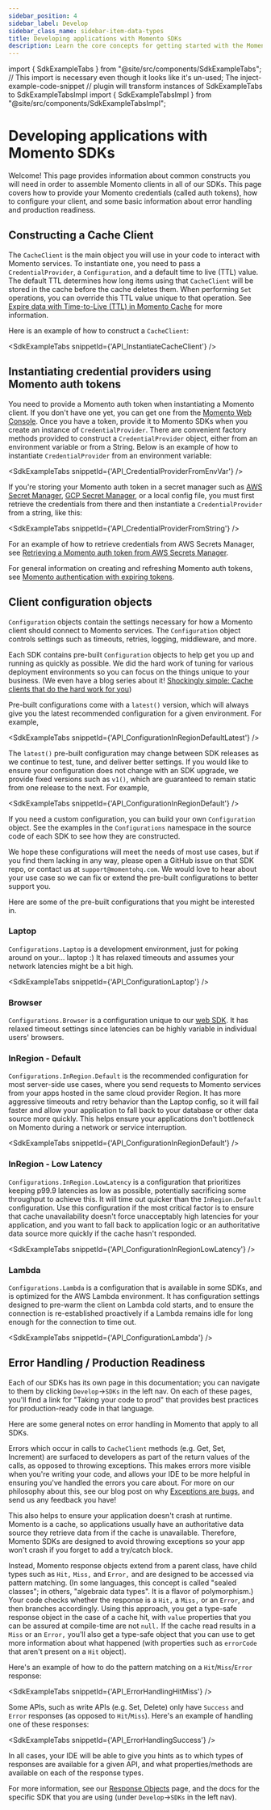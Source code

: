 ```yaml
---
sidebar_position: 4
sidebar_label: Develop
sidebar_class_name: sidebar-item-data-types
title: Developing applications with Momento SDKs
description: Learn the core concepts for getting started with the Momento SDKs.
---
```


import { SdkExampleTabs } from "@site/src/components/SdkExampleTabs";
// This import is necessary even though it looks like it's un-used; The inject-example-code-snippet
// plugin will transform instances of SdkExampleTabs to SdkExampleTabsImpl
import { SdkExampleTabsImpl } from "@site/src/components/SdkExampleTabsImpl";

# Developing applications with Momento SDKs

Welcome! This page provides information about common constructs you will need in order to assemble Momento clients in all of our SDKs. This page covers how to provide your Momento credentials (called auth tokens), how to configure your client, and some basic information about error handling and production readiness.

## Constructing a Cache Client

The `CacheClient` is the main object you will use in your code to interact with Momento services. To instantiate one, you need to pass a `CredentialProvider`, a `Configuration`, and a default time to live (TTL) value. The default TTL determines how long items using that `CacheClient` will be stored in the cache before the cache deletes them. When performing `Set` operations, you can override this TTL value unique to that operation. See [Expire data with Time-to-Live (TTL) in Momento Cache](/learn/how-it-works/expire-data-with-ttl) for more information.

Here is an example of how to construct a `CacheClient`:

<SdkExampleTabs snippetId={'API_InstantiateCacheClient'} />

## Instantiating credential providers using Momento auth tokens

You need to provide a Momento auth token when instantiating a Momento client. If you don't have one yet, you can get one from the [Momento Web Console](https://console.gomomento.com/). Once you have a token, provide it to Momento SDKs when you create an instance of `CredentialProvider`. There are convenient factory methods provided to construct a `CredentialProvider` object, either from an environment variable or from a String. Below is an example of how to instantiate `CredentialProvider` from an environment variable:

<SdkExampleTabs snippetId={'API_CredentialProviderFromEnvVar'} />

If you're storing your Momento auth token in a secret manager such as [AWS Secret Manager](https://aws.amazon.com/secrets-manager/), [GCP Secret Manager](https://cloud.google.com/secret-manager), or a local config file, you must first retrieve the credentials from there and then instantiate a `CredentialProvider` from a string, like this:

<SdkExampleTabs snippetId={'API_CredentialProviderFromString'} />

For an example of how to retrieve credentials from AWS Secrets Manager, see [Retrieving a Momento auth token from AWS Secrets Manager](/develop/integrations/aws-secrets-manager).

For general information on creating and refreshing Momento auth tokens, see [Momento authentication with expiring tokens](/develop/guides/working-with-momento-auth-tokens).

## Client configuration objects

`Configuration` objects contain the settings necessary for how a Momento client should connect to Momento services. The `Configuration` object controls settings such as timeouts, retries, logging, middleware, and more.

Each SDK contains pre-built `Configuration` objects to help get you up and running as quickly as possible. We did the hard work of tuning for various deployment environments so you can focus on the things unique to your business. (We even have a blog series about it! [Shockingly simple: Cache clients that do the hard work for you](https://www.gomomento.com/blog/shockingly-simple-cache-clients-that-do-the-hard-work-for-you))

Pre-built configurations come with a `latest()` version, which will always give you the latest recommended configuration for a given environment. For example,

<SdkExampleTabs snippetId={'API_ConfigurationInRegionDefaultLatest'} />

The `latest()` pre-built configuration may change between SDK releases as we continue to test, tune, and deliver better settings. If you would like to ensure your configuration does not change with an SDK upgrade, we provide fixed versions such as `v1()`, which are guaranteed to remain static from one release to the next. For example,

<SdkExampleTabs snippetId={'API_ConfigurationInRegionDefault'} />

If you need a custom configuration, you can build your own `Configuration` object. See the examples in the `Configurations` namespace in the source code of each SDK to see how they are constructed.

We hope these configurations will meet the needs of most use cases, but if you find them lacking in any way, please open a GitHub issue on that SDK repo, or contact us at `support@momentohq.com`. We would love to hear about your use case so we can fix or extend the pre-built configurations to better support you.

Here are some of the pre-built configurations that you might be interested in.

### Laptop

`Configurations.Laptop` is a development environment, just for poking around on your... laptop :) It has relaxed timeouts and assumes your network latencies might be a bit high.

<SdkExampleTabs snippetId={'API_ConfigurationLaptop'} />

### Browser

`Configurations.Browser` is a configuration unique to our [web SDK](/develop/sdks/web). It has relaxed timeout settings since latencies can be highly variable in individual users' browsers.

### InRegion - Default

`Configurations.InRegion.Default` is the recommended configuration for most server-side use cases, where you send requests to Momento services from your apps hosted in the same cloud provider Region. It has more aggressive timeouts and retry behavior than the Laptop config, so it will fail faster and allow your application to fall back to your database or other data source more quickly. This helps ensure your applications don't bottleneck on Momento during a network or service interruption.

<SdkExampleTabs snippetId={'API_ConfigurationInRegionDefault'} />

### InRegion - Low Latency

`Configurations.InRegion.LowLatency` is a configuration that prioritizes keeping p99.9 latencies as low as possible, potentially sacrificing some throughput to achieve this. It will time out quicker than the `InRegion.Default` configuration. Use this configuration if the most critical factor is to ensure that cache unavailability doesn't force unacceptably high latencies for your application, and you want to fall back to application logic or an authoritative data source more quickly if the cache hasn't responded.

<SdkExampleTabs snippetId={'API_ConfigurationInRegionLowLatency'} />

### Lambda

`Configurations.Lambda` is a configuration that is available in some SDKs, and is optimized for the AWS Lambda environment. It has configuration settings designed to pre-warm the client on Lambda cold starts, and to ensure the connection is re-established proactively if a Lambda remains idle for long enough for the connection to time out.

<SdkExampleTabs snippetId={'API_ConfigurationLambda'} />

## Error Handling / Production Readiness

Each of our SDKs has its own page in this documentation; you can navigate to them by clicking `Develop`->`SDKs` in the left nav. On each of these pages, you'll find a link for "Taking your code to prod" that provides best practices for production-ready code in that language.

Here are some general notes on error handling in Momento that apply to all SDKs.

Errors which occur in calls to `CacheClient` methods (e.g. Get, Set, Increment) are surfaced to developers as part of the return values of the calls, as opposed to throwing exceptions. This makes errors more visible when you're writing your code, and allows your IDE to be more helpful in ensuring you've handled the errors you care about. For more on our philosophy about this, see our blog post on why [Exceptions are bugs](https://www.gomomento.com/blog/exceptions-are-bugs), and send us any feedback you have!

This also helps to ensure your application doesn't crash at runtime. Momento is a cache, so applications usually have an authoritative data source they retrieve data from if the cache is unavailable. Therefore, Momento SDKs are designed to avoid throwing exceptions so your app won't crash if you forget to add a try/catch block. 

Instead, Momento response objects extend from a parent class, have child types such as `Hit,` `Miss,` and `Error,` and are designed to be accessed via pattern matching. (In some languages, this concept is called "sealed classes"; in others, "algebraic data types". It is a flavor of polymorphism.) Your code checks whether the response is a `Hit,` a `Miss,` or an `Error`, and then branches accordingly. Using this approach, you get a type-safe response object in the case of a cache hit, with `value` properties that you can be assured at compile-time are not `null.` If the cache read results in a `Miss` or an `Error,` you'll also get a type-safe object that you can use to get more information about what happened (with properties such as `errorCode` that aren't present on a `Hit` object).

Here's an example of how to do the pattern matching on a `Hit`/`Miss`/`Error` response:

<SdkExampleTabs snippetId={'API_ErrorHandlingHitMiss'} />

Some APIs, such as write APIs (e.g. Set, Delete) only have `Success` and `Error` responses (as opposed to `Hit`/`Miss`). Here's an example of handling one of these responses:

<SdkExampleTabs snippetId={'API_ErrorHandlingSuccess'} />

In all cases, your IDE will be able to give you hints as to which types of responses are available for a given API, and what properties/methods are available on each of the response types.

For more information, see our [Response Objects](/develop/api-reference/response-objects) page, and the docs for the specific SDK that you are using (under `Develop`->`SDKs` in the left nav).




